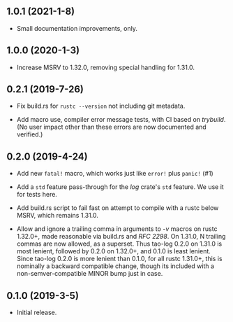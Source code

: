 ## 1.0.1 (2021-1-8)
* Small documentation improvements, only.

## 1.0.0 (2020-1-3)
* Increase MSRV to 1.32.0, removing special handling for 1.31.0.

## 0.2.1 (2019-7-26)
* Fix build.rs for `rustc --version` not including git metadata.

* Add macro use, compiler error message tests, with CI based on _trybuild_. (No
  user impact other than these errors are now documented and verified.)

## 0.2.0 (2019-4-24)
* Add new `fatal!` macro, which works just like `error!` plus `panic!` (#1)

* Add a `std` feature pass-through for the _log_ crate's `std` feature. We
  use it for tests here.

* Add build.rs script to fail fast on attempt to compile with a rustc below
  MSRV, which remains 1.31.0.

* Allow and ignore a trailing comma in arguments to _-v_ macros on rustc
  1.32.0+, made reasonable via build.rs and _RFC 2298_. On 1.31.0, N
  trailing commas are now allowed, as a superset. Thus tao-log 0.2.0 on 1.31.0
  is most lenient, followed by 0.2.0 on 1.32.0+, and 0.1.0 is least lenient.
  Since tao-log 0.2.0 is more lenient than 0.1.0, for all rustc 1.31.0+, this
  is nominally a backward compatible change, though its included with a
  non-semver-compatible MINOR bump just in case.

## 0.1.0 (2019-3-5)
* Initial release.
